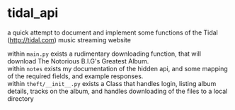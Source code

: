 # tidal_api  
a quick attempt to document and implement some functions of the Tidal (http://tidal.com) music streaming 
website  
  
within `main.py` exists a rudimentary downloading function, that will download The Notorious B.I.G's 
Greatest Album.  
within `notes` exists my documentation of the hidden api, and some mapping of the required fields, 
and example responses.  
within `theft/__init__.py` exists a Class that handles login, listing album details, tracks on the 
album, and handles downloading of the files to a local directory
